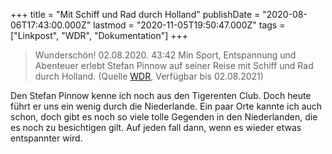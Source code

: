+++
title = "Mit Schiff und Rad durch Holland"
publishDate = "2020-08-06T17:43:00.000Z"
lastmod  = "2020-11-05T19:50:47.000Z"
tags = ["Linkpost", "WDR", "Dokumentation"]
+++

> Wunderschön! 02.08.2020. 43:42 Min Sport, Entspannung und Abenteuer erlebt Stefan Pinnow auf seiner Reise mit Schiff und Rad durch Holland. (Quelle [WDR](https://www1.wdr.de/mediathek/video/sendungen/wunderschoen/video-mit-schiff-und-rad-durch-holland-100.html), Verfügbar bis 02.08.2021)

Den Stefan Pinnow kenne ich noch aus den Tigerenten Club. Doch heute führt er uns ein wenig durch die Niederlande. Ein paar Orte kannte ich auch schon, doch gibt es noch so viele tolle Gegenden in den Niederlanden, die es noch zu besichtigen gilt. Auf jeden fall dann, wenn es wieder etwas entspannter wird.